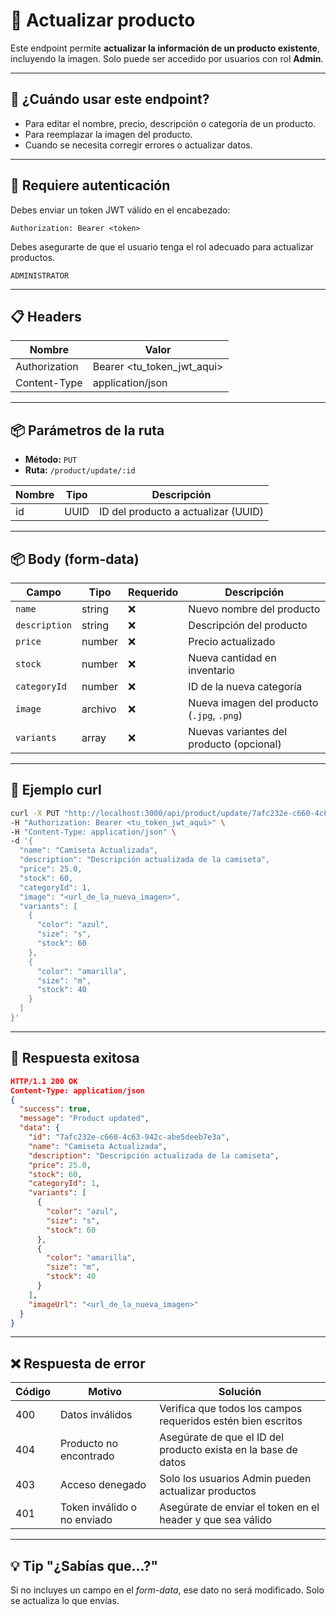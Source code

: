 # 🔄 Actualizar producto

Este endpoint permite **actualizar la información de un producto existente**, incluyendo la imagen. Solo puede ser accedido por usuarios con rol **Admin**.

---

## 🧠 ¿Cuándo usar este endpoint?

- Para editar el nombre, precio, descripción o categoría de un producto.
- Para reemplazar la imagen del producto.
- Cuando se necesita corregir errores o actualizar datos.

---

## 🔐 Requiere autenticación

Debes enviar un token JWT válido en el encabezado:

```http
Authorization: Bearer <token>
```

Debes asegurarte de que el usuario tenga el rol adecuado para actualizar productos.

```http
ADMINISTRATOR
```

---

## 📋 Headers
| Nombre        | Valor                      |
| ------------- | -------------------------- |
| Authorization | Bearer <tu_token_jwt_aqui> |
| Content-Type  | application/json           |  

---

## 📦 Parámetros de la ruta
- **Método:** `PUT`
- **Ruta:** `/product/update/:id`

| Nombre | Tipo   | Descripción                          |
|--------|--------|--------------------------------------|
| id     | UUID   | ID del producto a actualizar (UUID)  |

---

## 📦 Body (form-data)

| Campo         | Tipo    | Requerido | Descripción                                |
| ------------- | ------- | --------- | ------------------------------------------ |
| `name`        | string  | ❌         | Nuevo nombre del producto                  |
| `description` | string  | ❌         | Descripción del producto                   |
| `price`       | number  | ❌         | Precio actualizado                         |
| `stock`       | number  | ❌         | Nueva cantidad en inventario               |
| `categoryId`  | number  | ❌         | ID de la nueva categoría                   |
| `image`       | archivo | ❌         | Nueva imagen del producto (`.jpg`, `.png`) |
| `variants`    | array   | ❌         | Nuevas variantes del producto (opcional)   |

---

## 🚀 Ejemplo curl

```bash
curl -X PUT "http://localhost:3000/api/product/update/7afc232e-c660-4c63-942c-abe5deeb7e3a" \
-H "Authorization: Bearer <tu_token_jwt_aqui>" \
-H "Content-Type: application/json" \
-d '{
  "name": "Camiseta Actualizada",
  "description": "Descripción actualizada de la camiseta",
  "price": 25.0,
  "stock": 60,
  "categoryId": 1,
  "image": "<url_de_la_nueva_imagen>",
  "variants": [
    {
      "color": "azul",
      "size": "s",
      "stock": 60
    },
    {
      "color": "amarilla",
      "size": "m",
      "stock": 40
    }
  ]
}'
```

---

## 📄 Respuesta exitosa

```json
HTTP/1.1 200 OK
Content-Type: application/json
{
  "success": true,
  "message": "Product updated",
  "data": {
    "id": "7afc232e-c660-4c63-942c-abe5deeb7e3a",
    "name": "Camiseta Actualizada",
    "description": "Descripción actualizada de la camiseta",
    "price": 25.0,
    "stock": 60,
    "categoryId": 1,
    "variants": [
      {
        "color": "azul",
        "size": "s",
        "stock": 60
      },
      {
        "color": "amarilla",
        "size": "m",
        "stock": 40
      }
    ],
    "imageUrl": "<url_de_la_nueva_imagen>"
  }
}
```

---

## ❌ Respuesta de error
| Código | Motivo                      | Solución                                                     |
| ------ | --------------------------- | ------------------------------------------------------------ |
| 400    | Datos inválidos            | Verifica que todos los campos requeridos estén bien escritos |
| 404    | Producto no encontrado      | Asegúrate de que el ID del producto exista en la base de datos |
| 403    | Acceso denegado            | Solo los usuarios Admin pueden actualizar productos          |
| 401    | Token inválido o no enviado | Asegúrate de enviar el token en el header y que sea válido   |

---

## 💡 Tip "¿Sabías que...?"
Si no incluyes un campo en el *form-data*, ese dato no será modificado. Solo se actualiza lo que envías.